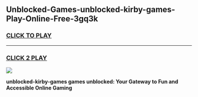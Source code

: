 
## Unblocked-Games-unblocked-kirby-games-Play-Online-Free-3gq3k
<h3>
<a href="https://premium76.site?title=unblocked-kirby-games&ref=26A">CLICK TO PLAY</a></h3>
<hr>

<h3>
<a href="https://premium76.site?title=unblocked-kirby-games&ref=26A">CLICK 2 PLAY</a>
  
</h3>

<a href="https://premium76.site?title=unblocked-kirby-games&ref=26A"><img src="https://clearcache.store/games.png"></a>


**unblocked-kirby-games games unblocked: Your Gateway to Fun and Accessible Online Gaming**
